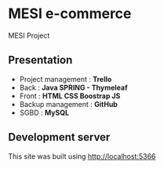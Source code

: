 # MESI e-commerce
MESI Project

## Presentation
- Project management : **Trello**
- Back : **Java SPRING - Thymeleaf**
- Front : **HTML CSS Boostrap JS**
- Backup management : **GitHub**
- SGBD : **MySQL**

## Development server
This site was built using [http://localhost:5366](http://localhost:5366)
